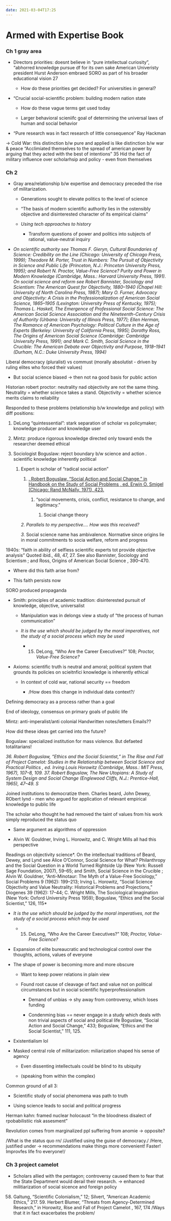 ```yaml
---
date: 2021-03-04T17:25
---
```


# Armed with Expertise Book

### Ch 1 gray area
*  Directors priorities: doesnt believe in “pure intellectual curiosity”, “abhorred knowledge pursue df for its own sake American Univeristy president Hurst Anderson embraed SORO as part of his broader educational vision 27

	* How do these priorities get decided? For universities in general?

* “Crucial social-scientific problem: building modern nation state

	* How do these vague terms get used today

	* Larger behavioral scieniifc goal of determining the universal laws of human and social behavior

* “Pure research was in fact research of little consequence” Ray Hackman

→ Cold War: this distinction b/w pure and applied is like distinction b/w war & peace
“Acclimiated themselves to the spread of american power by arguing that they acted with the best of intentions” 35
Hid the fact of military influence over scholarhsip and policy - even from themselves

### Ch 2
* Gray area/relationship b/w expertise and democracy preceded the rise of militarization.

	* Generations sought to elevate politics to the level of science

	* “The basis of modern scientific authority lies in the ostensibly objective and disinterested character of its empirical claims”

	* *Using tech approaches to history*

		* Transform questions of power and politics into subjects of rational, value-neutral inquiry

* *On scientific authority see Thomas F. Gieryn, Cultural Boundaries of Science: Credibility on the Line (Chicago: University of Chicago Press, 1999); Theodore M. Porter, Trust in Numbers: The Pursuit of Objectivity in Science and Public Life (Princeton, N.J.: Princeton University Press, 1995); and Robert N. Proctor, Value-Free Science? Purity and Power in Modern Knowledge (Cambridge, Mass.: Harvard University Press, 1991). On social science and reform see Robert Bannister, Sociology and Scientism: The American Quest for Objectivity, 1880–1940 (Chapel Hill: University of North Carolina Press, 1987); Mary O. Furner, Advocacy and Objectivity: A Crisis in the Professionalization of American Social Science, 1865–1905 (Lexington: University Press of Kentucky, 1975); Thomas L. Haskell, The Emergence of Professional Social Science: The American Social Science Association and the Nineteenth-Century Crisis of Authority (Urbana: University of Illinois Press, 1977); Ellen Herman, The Romance of American Psychology: Political Culture in the Age of Experts (Berkeley: University of California Press, 1995); Dorothy Ross, The Origins of American Social Science (Cambridge: Cambridge University Press, 1991); and Mark C. Smith, Social Science in the Crucible: The American Debate over Objectivity and Purpose, 1918–1941 (Durham, N.C.: Duke University Press, 1994)*


Liberal democracy (pluralist) vs  commust (morally absolutist - driven by ruling elites who forced their values)
* But social science biased → then not na good basis for public action


Historian robert proctor: neutrality nad objectivity are not the same thing. Neutrality = whether science takes a stand. Objectivity = whether science merits claims to reliability

Responded to these problems (relationship b/w knowledge and policy) with diff positions:
1. DeLong “quintessential”: stark separation of scholar vs policymaker; knowledge producer and knowledge user

2. Mintz: produce rigorous knowledge directed only toward ends the researcher deemed ethical

3. Sociologist Boguslaw: reject boundary b/w science and action . scientific knowledge inherently political

	1. Expert is scholar of “radical social action”

		1.  [. Robert Boguslaw, “Social Action and Social Change,” in Handbook on the Study of Social Problems , ed. Erwin O. Smigel (Chicago: Rand McNally, 1971), 423. ](https://scholarworks.wmich.edu/cgi/viewcontent.cgi?article=1131&context=jssw&httpsredir=1&referer=) 

			1. “social movements, crisis, conflict, resistance to change, and legitimacy.”

				1. Social change theory

		*2.* *Parallels to my perspective…. How was this received?*

		*3.* Social science name has ambivalence. Normative since origins lie in moral commitments to socia welfare, reform and progress

1940s: “faith in ability of selfless scientific experts tot provide objective analysis”  Quoted ibid., 48, 47, 27. See also Bannister, Sociology and Scientism ; and Ross, Origins of American Social Science , 390–470.
* Where did this faith arise from?

* This faith persists now


SORO produced propaganda
* Smith: principles of academic tradition: disinterested pursuit of knowledge, objective, universalist

	* Manipulation was in delongs view a study of “the process of human communication”

	* *It is the use which should be judged by the moral imperatives, not the study of a social process which may be used*

		*  15. DeLong, “Who Are the Career Executives?” 108; *Proctor, Value-Free Science?*

* Axioms: scientific truth is neutral and amoral; political system that grounds its policies on scieitnfici knowledge is inherently ethical

	* In context of cold war, national security == freedom

		* /How does this change in individual data context?/


Defining democracy as a process rather than a goal

End of ideology, consensus on primary goals of public life

Mintz: anti-imperalist/anti colonial
	Handwritten notes/letters
		Emails??

How did these ideas get carried into the future?

Boguslaw: specialized institution for mass violence. But defaeted totalitarians!

*36. Robert Boguslaw, “Ethics and the Social Scientist,” in The Rise and Fall of Project Camelot: Studies in the Relationship between Social Science and Practical Politics , ed. Irving Louis Horowitz (Cambridge, Mass.: MIT Press, 1967), 107–8, 109. 37. Robert Boguslaw, The New Utopians: A Study of System Design and Social Change (Englewood Cliffs, N.J.: Prentice-Hall, 1965), 47–49. S*

Joined institutions to democratize them. Charles beard, John Dewey, RObert lynd - men who argued for application of relevant empirical knowledge to public life

The scholar who thought he had removed the taint of values from his work simply reproduced the status quo
* Same argument as algorithms of oppression

* Alvin W. Gouldner, Irving L. Horowitz, and C. Wright Mills all had this perspective

Readings on objectivity science*. On the intellectual traditions of Beard, Dewey, and Lynd see Alice O’Connor, Social Science for What? Philanthropy and the Social Question in a World Turned Rightside Up (New York: Russell Sage Foundation, 2007), 59–65; and Smith, Social Science in the Crucible ; Alvin W. Gouldner, “Anti-Minotaur: The Myth of a Value-Free Sociology,” Social Problems 9 (1962): 199–213; Irving L. Horowitz, “Social Science Objectivity and Value Neutrality: Historical Problems and Projections,” Diogenes 39 (1962): 17–44; C. Wright Mills, The Sociological Imagination (New York: Oxford University Press 1959); Boguslaw, “Ethics and the Social Scientist,” 126, 115*
* *It is the use which should be judged by the moral imperatives, not the study of a social process which may be used*

	*  15. DeLong, “Who Are the Career Executives?” 108; *Proctor, Value-Free Science?*

* Expansion of elite bureaucratic and technological control over the thoughts, actions, values of everyone

* The shape of power is becoming more and more obscure

	* Want to keep power relations in plain view

	* Found root cause of cleavage of fact and value not on political circumstances but in social scientific hyperprofessionalism

		* Demand of unbias → shy away from controversy, which loses funding

		* Condenming bias == never engage in a study which deals with non trivial aspects of social and political life Boguslaw, “Social Action and Social Change,” 433; Boguslaw, “Ethics and the Social Scientist,” 111, 125.

* Existentialism lol 

* Masked central role of militarization: miliarization shaped his sense of agency

	* Even dissenting intellectuals could be blind to its ubiquity

	* (speaking from within the complex)


Common ground of all 3:
* Scientific study of social phenomena was path to truth

* Using science leads to social and political progress


Herman kahn: framed nuclear holocaust “in the bloodness disalect of rpobabilistiic risk assesment”

Revolution comes from marginalized ppl suffering from anomie
→ opposite?

/What is the status quo rn/
/Justified using the guise of democracy./
/Here, justified under → recommendations make things more convenient! Faster! Improvfes life fro everyone!/

### Ch 3 project camelot
* Scholars allied with the pentagon; controversy caused them to fear that the State Department would derail their research. → enhanced militiarization of social sicence and foreign policy

 58. Galtung, “Scientific Colonialism,” 12; Silvert, “American Academic Ethics,” 217. 59. Herbert Blumer, “Threats from Agency-Determined Research,” in Horowitz, Rise and Fall of Project Camelot , 167, 174
/Ways that it in fact exacerbates the problem/
